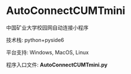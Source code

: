 # AutoConnectCUMTmini

中国矿业大学校园网自动连接小程序

技术栈: python+pyside6

平台支持: Windows, MacOS, Linux

程序入口文件: **AutoConnectCUMTmini.py**
